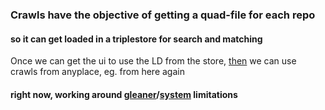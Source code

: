 ### Crawls have the objective of getting a quad-file for each repo
#### so it can get loaded in a triplestore for search and matching

Once we can get the ui to use the LD from the store, 
[then](https://github.com/MBcode/ec/blob/master/system.md) we can use crawls from anyplace, eg. from here again

#### right now, working around [gleaner](https://github.com/gleanerio/gleaner/issues/126)/[system](system.md) limitations
